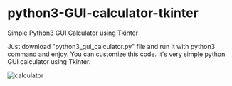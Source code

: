 # python3-GUI-calculator-tkinter
Simple Python3 GUI Calculator using Tkinter


Just download "python3_gui_calculator.py" file and run it with python3 command and enjoy. 
You can customize this code. It's very simple python GUI calculator using Tkinter.

![calculator](https://user-images.githubusercontent.com/16277392/89270681-86cb6280-d65d-11ea-8a32-7a2442cf6b38.png)


